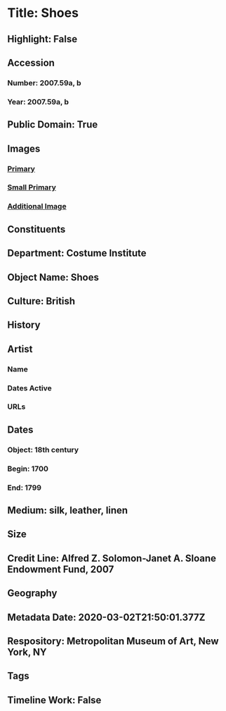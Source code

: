 # Title: Shoes
## Highlight: False
## Accession
### Number: 2007.59a, b
### Year: 2007.59a, b
## Public Domain: True
## Images
### [Primary](https://images.metmuseum.org/CRDImages/ci/original/2007.59ab_F.jpg)
### [Small Primary](https://images.metmuseum.org/CRDImages/ci/web-large/2007.59ab_F.jpg)
### [Additional Image](https://images.metmuseum.org/CRDImages/ci/original/2007.59ab_F2.jpg)
## Constituents
## Department: Costume Institute
## Object Name: Shoes
## Culture: British
## History
## Artist
### Name
### Dates Active
### URLs
## Dates
### Object: 18th century
### Begin: 1700
### End: 1799
## Medium: silk, leather, linen
## Size
## Credit Line: Alfred Z. Solomon-Janet A. Sloane Endowment Fund, 2007
## Geography
## Metadata Date: 2020-03-02T21:50:01.377Z
## Respository: Metropolitan Museum of Art, New York, NY
## Tags
## Timeline Work: False